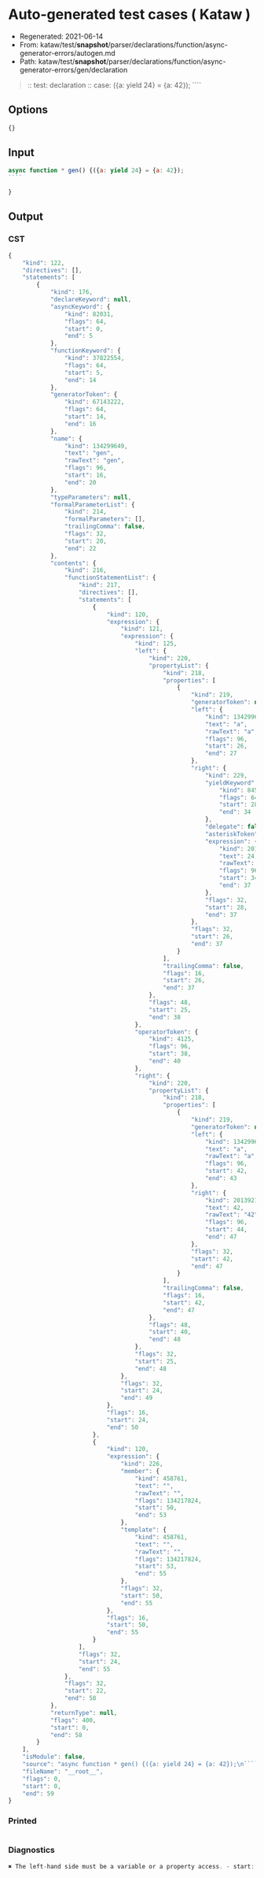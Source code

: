 # Auto-generated test cases ( Kataw )
- Regenerated: 2021-06-14
- From: kataw/test/__snapshot__/parser/declarations/function/async-generator-errors/autogen.md
- Path: kataw/test/__snapshot__/parser/declarations/function/async-generator-errors/gen/declaration
> :: test: declaration
> :: case: ({a: yield 24} = {a: 42});
>          ````
>          
>          
## Options

`````js
{}
`````
## Input

`````js
async function * gen() {({a: yield 24} = {a: 42});
````

}

`````
## Output

### CST

```javascript
{
    "kind": 122,
    "directives": [],
    "statements": [
        {
            "kind": 176,
            "declareKeyword": null,
            "asyncKeyword": {
                "kind": 82031,
                "flags": 64,
                "start": 0,
                "end": 5
            },
            "functionKeyword": {
                "kind": 37822554,
                "flags": 64,
                "start": 5,
                "end": 14
            },
            "generatorToken": {
                "kind": 67143222,
                "flags": 64,
                "start": 14,
                "end": 16
            },
            "name": {
                "kind": 134299649,
                "text": "gen",
                "rawText": "gen",
                "flags": 96,
                "start": 16,
                "end": 20
            },
            "typeParameters": null,
            "formalParameterList": {
                "kind": 214,
                "formalParameters": [],
                "trailingComma": false,
                "flags": 32,
                "start": 20,
                "end": 22
            },
            "contents": {
                "kind": 216,
                "functionStatementList": {
                    "kind": 217,
                    "directives": [],
                    "statements": [
                        {
                            "kind": 120,
                            "expression": {
                                "kind": 121,
                                "expression": {
                                    "kind": 125,
                                    "left": {
                                        "kind": 220,
                                        "propertyList": {
                                            "kind": 218,
                                            "properties": [
                                                {
                                                    "kind": 219,
                                                    "generatorToken": null,
                                                    "left": {
                                                        "kind": 134299649,
                                                        "text": "a",
                                                        "rawText": "a",
                                                        "flags": 96,
                                                        "start": 26,
                                                        "end": 27
                                                    },
                                                    "right": {
                                                        "kind": 229,
                                                        "yieldKeyword": {
                                                            "kind": 8454253,
                                                            "flags": 64,
                                                            "start": 28,
                                                            "end": 34
                                                        },
                                                        "delegate": false,
                                                        "asteriskToken": null,
                                                        "expression": {
                                                            "kind": 201392130,
                                                            "text": 24,
                                                            "rawText": "24",
                                                            "flags": 96,
                                                            "start": 34,
                                                            "end": 37
                                                        },
                                                        "flags": 32,
                                                        "start": 28,
                                                        "end": 37
                                                    },
                                                    "flags": 32,
                                                    "start": 26,
                                                    "end": 37
                                                }
                                            ],
                                            "trailingComma": false,
                                            "flags": 16,
                                            "start": 26,
                                            "end": 37
                                        },
                                        "flags": 48,
                                        "start": 25,
                                        "end": 38
                                    },
                                    "operatorToken": {
                                        "kind": 4125,
                                        "flags": 96,
                                        "start": 38,
                                        "end": 40
                                    },
                                    "right": {
                                        "kind": 220,
                                        "propertyList": {
                                            "kind": 218,
                                            "properties": [
                                                {
                                                    "kind": 219,
                                                    "generatorToken": null,
                                                    "left": {
                                                        "kind": 134299649,
                                                        "text": "a",
                                                        "rawText": "a",
                                                        "flags": 96,
                                                        "start": 42,
                                                        "end": 43
                                                    },
                                                    "right": {
                                                        "kind": 201392130,
                                                        "text": 42,
                                                        "rawText": "42",
                                                        "flags": 96,
                                                        "start": 44,
                                                        "end": 47
                                                    },
                                                    "flags": 32,
                                                    "start": 42,
                                                    "end": 47
                                                }
                                            ],
                                            "trailingComma": false,
                                            "flags": 16,
                                            "start": 42,
                                            "end": 47
                                        },
                                        "flags": 48,
                                        "start": 40,
                                        "end": 48
                                    },
                                    "flags": 32,
                                    "start": 25,
                                    "end": 48
                                },
                                "flags": 32,
                                "start": 24,
                                "end": 49
                            },
                            "flags": 16,
                            "start": 24,
                            "end": 50
                        },
                        {
                            "kind": 120,
                            "expression": {
                                "kind": 226,
                                "member": {
                                    "kind": 458761,
                                    "text": "",
                                    "rawText": "",
                                    "flags": 134217824,
                                    "start": 50,
                                    "end": 53
                                },
                                "template": {
                                    "kind": 458761,
                                    "text": "",
                                    "rawText": "",
                                    "flags": 134217824,
                                    "start": 53,
                                    "end": 55
                                },
                                "flags": 32,
                                "start": 50,
                                "end": 55
                            },
                            "flags": 16,
                            "start": 50,
                            "end": 55
                        }
                    ],
                    "flags": 32,
                    "start": 24,
                    "end": 55
                },
                "flags": 32,
                "start": 22,
                "end": 58
            },
            "returnType": null,
            "flags": 400,
            "start": 0,
            "end": 58
        }
    ],
    "isModule": false,
    "source": "async function * gen() {({a: yield 24} = {a: 42});\n````\n\n}\n",
    "fileName": "__root__",
    "flags": 0,
    "start": 0,
    "end": 59
}
```

### Printed

```javascript

```

### Diagnostics

```javascript
✖ The left-hand side must be a variable or a property access. - start: 25, end: 40

```

